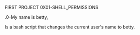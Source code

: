 FIRST PROJECT 0X01-SHELL_PERMISSIONS


.0-My name is betty, 

Is a bash script that changes the current user's name to betty.
